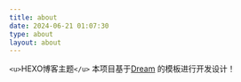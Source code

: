 ```yaml
---
title: about
date: 2024-06-21 01:07:30
type: about
layout: about
---
```

`<u>`HEXO博客主题`</u>`  本项目基于[Dream](https://github.com/Sariay/hexo-theme-Dream) 的模板进行开发设计！
